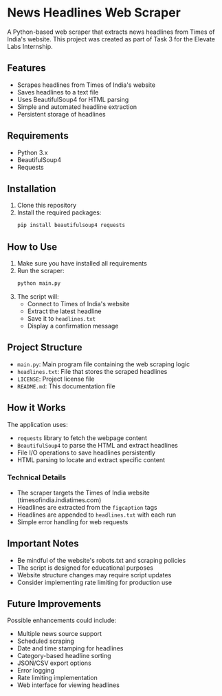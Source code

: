 # News Headlines Web Scraper

A Python-based web scraper that extracts news headlines from Times of India's website. This project was created as part of Task 3 for the Elevate Labs Internship.

## Features

- Scrapes headlines from Times of India's website
- Saves headlines to a text file
- Uses BeautifulSoup4 for HTML parsing
- Simple and automated headline extraction
- Persistent storage of headlines

## Requirements

- Python 3.x
- BeautifulSoup4
- Requests

## Installation

1. Clone this repository
2. Install the required packages:
   ```bash
   pip install beautifulsoup4 requests
   ```

## How to Use

1. Make sure you have installed all requirements
2. Run the scraper:
   ```bash
   python main.py
   ```
3. The script will:
   - Connect to Times of India's website
   - Extract the latest headline
   - Save it to `headlines.txt`
   - Display a confirmation message

## Project Structure

- `main.py`: Main program file containing the web scraping logic
- `headlines.txt`: File that stores the scraped headlines
- `LICENSE`: Project license file
- `README.md`: This documentation file

## How it Works

The application uses:
- `requests` library to fetch the webpage content
- `BeautifulSoup4` to parse the HTML and extract headlines
- File I/O operations to save headlines persistently
- HTML parsing to locate and extract specific content

### Technical Details

- The scraper targets the Times of India website (timesofindia.indiatimes.com)
- Headlines are extracted from the `figcaption` tags
- Headlines are appended to `headlines.txt` with each run
- Simple error handling for web requests

## Important Notes

- Be mindful of the website's robots.txt and scraping policies
- The script is designed for educational purposes
- Website structure changes may require script updates
- Consider implementing rate limiting for production use

## Future Improvements

Possible enhancements could include:
- Multiple news source support
- Scheduled scraping
- Date and time stamping for headlines
- Category-based headline sorting
- JSON/CSV export options
- Error logging
- Rate limiting implementation
- Web interface for viewing headlines
